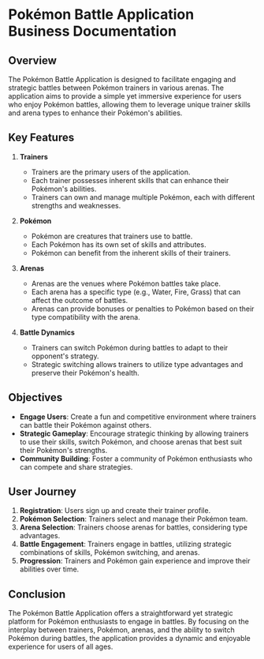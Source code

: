 # Pokémon Battle Application Business Documentation

## Overview

The Pokémon Battle Application is designed to facilitate engaging and strategic battles between Pokémon trainers in 
various arenas. The application aims to provide a simple yet immersive experience for users who enjoy Pokémon battles, 
allowing them to leverage unique trainer skills and arena types to enhance their Pokémon's abilities.

## Key Features

1. **Trainers**
    - Trainers are the primary users of the application.
    - Each trainer possesses inherent skills that can enhance their Pokémon's abilities.
    - Trainers can own and manage multiple Pokémon, each with different strengths and weaknesses.

2. **Pokémon**
    - Pokémon are creatures that trainers use to battle.
    - Each Pokémon has its own set of skills and attributes.
    - Pokémon can benefit from the inherent skills of their trainers.

3. **Arenas**
    - Arenas are the venues where Pokémon battles take place.
    - Each arena has a specific type (e.g., Water, Fire, Grass) that can affect the outcome of battles.
    - Arenas can provide bonuses or penalties to Pokémon based on their type compatibility with the arena.

4. **Battle Dynamics**
    - Trainers can switch Pokémon during battles to adapt to their opponent's strategy.
    - Strategic switching allows trainers to utilize type advantages and preserve their Pokémon's health.

## Objectives

-    **Engage Users**: Create a fun and competitive environment where trainers can battle their Pokémon against others.
-    **Strategic Gameplay**: Encourage strategic thinking by allowing trainers to use their skills, switch Pokémon, and choose arenas that best suit their Pokémon's strengths.
-    **Community Building**: Foster a community of Pokémon enthusiasts who can compete and share strategies.

## User Journey

1. **Registration**: Users sign up and create their trainer profile.
2. **Pokémon Selection**: Trainers select and manage their Pokémon team.
3. **Arena Selection**: Trainers choose arenas for battles, considering type advantages.
4. **Battle Engagement**: Trainers engage in battles, utilizing strategic combinations of skills, Pokémon switching, and arenas.
5. **Progression**: Trainers and Pokémon gain experience and improve their abilities over time.

## Conclusion

The Pokémon Battle Application offers a straightforward yet strategic platform for Pokémon enthusiasts to engage in battles. 
By focusing on the interplay between trainers, Pokémon, arenas, and the ability to switch Pokémon during battles, the application 
provides a dynamic and enjoyable experience for users of all ages.

